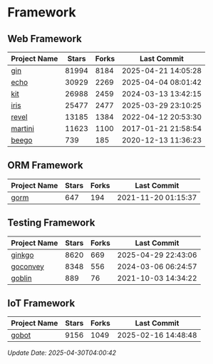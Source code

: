 # Framework

## Web Framework
| Project Name | Stars | Forks | Last Commit |
| ------------ | ----- | ----- | ----------- |
| [gin](https://github.com/gin-gonic/gin) | 81994 | 8184 | 2025-04-21 14:05:28 |
| [echo](https://github.com/labstack/echo) | 30929 | 2269 | 2025-04-04 08:01:42 |
| [kit](https://github.com/go-kit/kit) | 26988 | 2459 | 2024-03-13 13:42:15 |
| [iris](https://github.com/kataras/iris) | 25477 | 2477 | 2025-03-29 23:10:25 |
| [revel](https://github.com/revel/revel) | 13185 | 1384 | 2022-04-12 20:53:30 |
| [martini](https://github.com/go-martini/martini) | 11623 | 1100 | 2017-01-21 21:58:54 |
| [beego](https://github.com/astaxie/beego) | 739 | 185 | 2020-12-13 11:36:23 |

## ORM Framework
| Project Name | Stars | Forks | Last Commit |
| ------------ | ----- | ----- | ----------- |
| [gorm](https://github.com/jinzhu/gorm) | 647 | 194 | 2021-11-20 01:15:37 |

## Testing Framework
| Project Name | Stars | Forks | Last Commit |
| ------------ | ----- | ----- | ----------- |
| [ginkgo](https://github.com/onsi/ginkgo) | 8620 | 669 | 2025-04-29 22:43:06 |
| [goconvey](https://github.com/smartystreets/goconvey) | 8348 | 556 | 2024-03-06 06:24:57 |
| [goblin](https://github.com/franela/goblin) | 889 | 76 | 2021-10-03 14:34:22 |

## IoT Framework
| Project Name | Stars | Forks | Last Commit |
| ------------ | ----- | ----- | ----------- |
| [gobot](https://github.com/hybridgroup/gobot) | 9156 | 1049 | 2025-02-16 14:48:48 |

*Update Date: 2025-04-30T04:00:42*